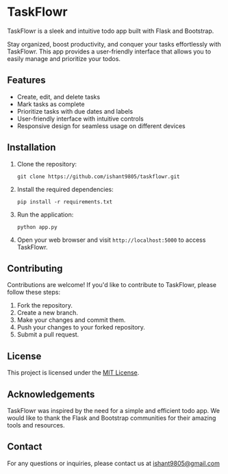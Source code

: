 # TaskFlowr

TaskFlowr is a sleek and intuitive todo app built with Flask and Bootstrap.

Stay organized, boost productivity, and conquer your tasks effortlessly with TaskFlowr. This app provides a user-friendly interface that allows you to easily manage and prioritize your todos.

## Features

- Create, edit, and delete tasks
- Mark tasks as complete
- Prioritize tasks with due dates and labels
- User-friendly interface with intuitive controls
- Responsive design for seamless usage on different devices

## Installation

1. Clone the repository:

   ```shell
   git clone https://github.com/ishant9805/taskflowr.git
   ```

2. Install the required dependencies:

   ```shell
   pip install -r requirements.txt
   ```

3. Run the application:

   ```shell
   python app.py
   ```

4. Open your web browser and visit `http://localhost:5000` to access TaskFlowr.

## Contributing

Contributions are welcome! If you'd like to contribute to TaskFlowr, please follow these steps:

1. Fork the repository.
2. Create a new branch.
3. Make your changes and commit them.
4. Push your changes to your forked repository.
5. Submit a pull request.

## License

This project is licensed under the [MIT License](LICENSE).

## Acknowledgements

TaskFlowr was inspired by the need for a simple and efficient todo app. We would like to thank the Flask and Bootstrap communities for their amazing tools and resources.

## Contact

For any questions or inquiries, please contact us at [ishant9805@gmail.com](ishant9805@gmail.com)
